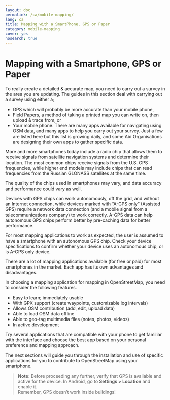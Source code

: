 ```yaml
---
layout: doc
permalink: /ca/mobile-mapping/
lang: ca
title: Mapping with a SmartPhone, GPS or Paper
category: mobile-mapping
cover: yes
nosearch: true
---
```


Mapping with a Smartphone, GPS or Paper
=============================


To really create a detailed & accurate map, you need to carry out a survey in the area you are updating. The guides in this section deal with  carrying out a survey using either a;  

- GPS  which will probably be more accurate than your mobile phone,  
- Field Papers, a method of taking a printed map you can write on, then upload & trace from, or  
- Your mobile phone. There are many apps available for navigating using OSM data, and many apps to help you carry out your survey. Just a few are listed here but this list is growing daily, and some Aid Organisations are designing their own apps to gather specific data.  

More and more smartphones today include a radio chip that allows them to receive signals from satellite navigation systems and determine their location. The most common chips receive signals from the U.S. GPS frequencies, while higher end models may include chips that can read frequencies from the Russian GLONASS satellites at the same time.  

The quality of the chips used in smartphones may vary, and data accuracy and performance could vary as well.  

Devices with GPS chips can work autonomously, off the grid, and without an Internet connection, while devices marked with “A-GPS only” (Assisted GPS) require a network data connection (and a mobile signal from a telecommunications company) to work correctly. A-GPS data can help autonomous GPS chips perform better by pre-caching data for better performance.  

For most mapping applications to work as expected, the user is assumed to have a smartphone with an autonomous GPS chip. Check your device specifications to confirm whether your device uses an autonomous chip, or is A-GPS only device.  

There are a lot of mapping applications available (for free or paid) for most smartphones in the market. Each app has its own advantages and disadvantages.  

In choosing a mapping application for mapping in OpenStreetMap, you need to consider the following features.  

- Easy to learn; immediately usable  
- With GPX support (create waypoints, customizable log intervals)  
- Allows OSM contribution (add, edit, upload data)  
- Able to load OSM data offline  
- Able to geo-tag multimedia files (notes, photos, videos)  
- In active development  

Try several applications that are compatible with your phone to get familiar with the interface and choose the best app based on your personal preference and mapping approach.

<!-- Commenting for now since tables doesn't look very nice!

Recommended Applications for Smartphones / PDAs
-----------------------------------------------------

| Application      | Usage  | Android  | Blackberry | iOS     | Windows |
| ---------------- | :----: | :------: | :--------: | :-----: | :-----: |
| Geopaparazzi     | m      | O        |            |         |         |
| GPS Essentials   | m      | O        |            |         |         |
| MapZen           | m:p    | O        |            | O       |         |
| Open GPS Tracker | m      | O        |            |         |         |
| OruxMaps         | m      | O        |            |         |         |
| OSMAnd           | m:n:p  | O        | O          | D       |         |
| OSMTracker       | m      | O        |            |         | O       |
| Vespucci         | m:f    | O        |            |         |         |

O - supported, D - under development, m - mapping, n - navigation, p - POI editor, f - full editor

 -->

The next sections will guide you through the installation and use of specific applications for you to contribute to OpenStreetMap using your smartphone.

> **Note:** Before proceeding any further, verify that GPS is available and active for the device. In Android, go to **Settings \> Location** and enable it.  
> Remember, GPS doesn’t work inside buildings!
